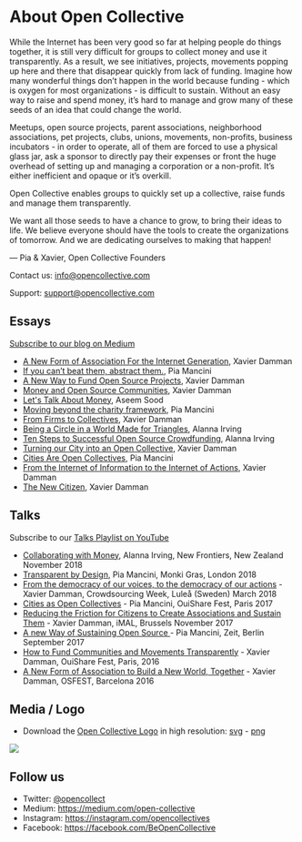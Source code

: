 # About Open Collective

While the Internet has been very good so far at helping people do things together, it is still very difficult for groups to collect money and use it transparently. As a result, we see initiatives, projects, movements popping up here and there that disappear quickly from lack of funding. Imagine how many wonderful things don’t happen in the world because funding - which is oxygen for most organizations - is difficult to sustain. Without an easy way to raise and spend money, it’s hard to manage and grow many of these seeds of an idea that could change the world.

Meetups, open source projects, parent associations, neighborhood associations, pet projects, clubs, unions, movements, non-profits, business incubators - in order to operate, all of them are forced to use a physical glass jar, ask a sponsor to directly pay their expenses or front the huge overhead of setting up and managing a corporation or a non-profit. It’s either inefficient and opaque or it’s overkill.

Open Collective enables groups to quickly set up a collective, raise funds and manage them transparently.

We want all those seeds to have a chance to grow, to bring their ideas to life. We believe everyone should have the tools to create the organizations of tomorrow. And we are dedicating ourselves to making that happen!

— Pia & Xavier, Open Collective Founders

Contact us: info@opencollective.com

Support: support@opencollective.com

## Essays

[Subscribe to our blog on Medium](https://medium.com/open-collective)

- [A New Form of Association For the Internet Generation](https://medium.com/open-collective/a-new-form-of-association-for-the-internet-generation-part-1-6d6c4f5dd27f#.i2x2jjp79), Xavier Damman
- [If you can’t beat them, abstract them.](https://medium.com/open-collective/if-you-can-t-beat-them-abstract-them-b182fc36b24f), Pia Mancini
- [A New Way to Fund Open Source Projects](https://medium.com/open-collective/a-new-way-to-fund-open-source-projects-91a51b1b7aac#.ky05pse2h), Xavier Damman
- [Money and Open Source Communities](https://medium.com/open-collective/money-and-open-source-communities-64b1c2f6aec4), Xavier Damman
- [Let's Talk About Money](https://medium.com/open-collective/lets-talk-about-money-949a55fd2ea1), Aseem Sood
- [Moving beyond the charity framework](https://medium.com/open-collective/moving-beyond-the-charity-framework-b1191c33141), Pia Mancini
- [From Firms to Collectives](https://medium.com/open-collective/from-firms-to-collectives-c139ae27a4ee), Xavier Damman
- [Being a Circle in a World Made for Triangles](https://medium.com/open-collective/being-a-circle-in-a-world-made-for-triangles-bc434d823a79), Alanna Irving
- [Ten Steps to Successful Open Source Crowdfunding](https://medium.com/open-collective/ten-steps-to-successful-open-source-crowdfunding-fa2b43e82687), Alanna Irving
- [Turning our City into an Open Collective](https://medium.com/open-collective/turning-our-city-into-an-open-collective-93d107f0f86a), Xavier Damman
- [Cities Are Open Collectives](https://medium.com/open-collective/cities-are-open-collectives-71a8a8e2e9ec), Pia Mancini
- [From the Internet of Information to the Internet of Actions](https://medium.com/open-collective/from-the-internet-of-information-to-the-internet-of-action-17d799f8a773), Xavier Damman
- [The New Citizen](https://medium.com/open-collective/the-new-citizen-731d15aa901b), Xavier Damman

## Talks

Subscribe to our [Talks Playlist on YouTube](https://www.youtube.com/playlist?list=PLXg2bdeeuFip6JoPoYgdm3AQ53lfEOjnw)

- [Collaborating with Money](https://www.youtube.com/watch?v=kZleX383-VQ), Alanna Irving, New Frontiers, New Zealand November 2018
- [Transparent by Design](https://www.youtube.com/watch?v=yrXO6c6Q7wU&list=PLXg2bdeeuFip6JoPoYgdm3AQ53lfEOjnw&index=4&t=0s), Pia Mancini, Monki Gras, London 2018
- [From the democracy of our voices, to the democracy of our actions](https://www.youtube.com/watch?v=9Lx2Dk4VaUA&list=PLXg2bdeeuFip6JoPoYgdm3AQ53lfEOjnw&index=6) - Xavier Damman, Crowdsourcing Week, Luleå (Sweden) March 2018
- [Cities as Open Collectives](https://www.youtube.com/watch?v=S74uMkmNdh0&index=1&list=PLXg2bdeeuFip6JoPoYgdm3AQ53lfEOjnw) - Pia Mancini, OuiShare Fest, Paris 2017
- [Reducing the Friction for Citizens to Create Associations and Sustain Them](https://www.youtube.com/watch?v=uBj5nS0s9uQ&list=PLXg2bdeeuFip6JoPoYgdm3AQ53lfEOjnw&index=7) - Xavier Damman, iMAL, Brussels November 2017
- [A new Way of Sustaining Open Source
  ](https://www.youtube.com/watch?v=szE_00HC5h4&index=2&list=PLXg2bdeeuFip6JoPoYgdm3AQ53lfEOjnw) - Pia Mancini, Zeit, Berlin September 2017
- [How to Fund Communities and Movements Transparently](https://www.youtube.com/watch?v=KtRYjfiYHKc&list=PLXg2bdeeuFip6JoPoYgdm3AQ53lfEOjnw&index=6&t=0s) - Xavier Damman, OuiShare Fest, Paris, 2016
- [A New Form of Association to Build a New World, Together](https://www.youtube.com/watch?v=YNmG8-Yj7C4&index=5&list=PLXg2bdeeuFip6JoPoYgdm3AQ53lfEOjnw) - Xavier Damman, OSFEST, Barcelona 2016

## Media / Logo

- Download the [Open Collective Logo](https://opencollective.com/static/images/opencollectivelogo.png) in high resolution: [svg](https://opencollective.com/static/images/opencollectivelogo.svg) - [png](https://opencollective.com/static/images/opencollectivelogo.png)

![](https://opencollective.com/static/images/opencollectivelogo.svg)

## Follow us

- Twitter: [@opencollect](https://twitter.com/opencollect)
- Medium: https://medium.com/open-collective
- Instagram: https://instagram.com/opencollectives
- Facebook: https://facebook.com/BeOpenCollective
